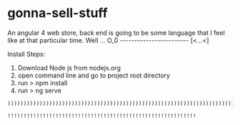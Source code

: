 # gonna-sell-stuff
An angular 4 web store, back end is going to be some language that I feel like at that particular time. Well ... O_0 ------------------------  [&lt;...&lt;] 

Install Steps:
  1. Download Node js from nodejs.org
  2. open command line and go to project root directory
  3. run 
    > npm install 
  4. run
    > ng serve


    )))))))))))))))))))))))))))))))))))))))))))))))))))))))))))))))))))))))
  
~~~~~~~~~~~~~~~~~~~~~~~~~~~~~~~~~~~~~~~~~~~~~~~~~~~~~~~~~~~
!!!!!!!!!!!!!!!!!!!!!!!!!!!!!!!!!!!!!!!!!!!!!!!!!!!!!!!!!!!
